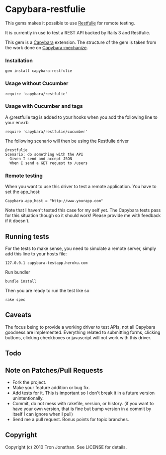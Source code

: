 Capybara-restfulie
==================

This gems makes it possible to use [Restfulie](http://github.com/caelum/restfulie) for remote testing.

It is currently in use to test a REST API backed by Rails 3 and Restfulie.

This gem is a [Capybara](http://github.com/jnicklas/capybara) extension. The structure of the gem is taken from the work done on [Capybara-mechanize](http://github.com/jeroenvandijk/capybara-mechanize).

### Installation

    gem install capybara-restfulie

### Usage without Cucumber

    require 'capybara/restfulie'

### Usage with Cucumber and tags

A @restfulie tag is added to your hooks when you add the following line to your env.rb

    require 'capybara/restfulie/cucumber'

The following scenario will then be using the Restfulie driver

    @restfulie
    Scenario: do something with the API
      Given I send and accept JSON
      When I send a GET request to /users
      
### Remote testing

When you want to use this driver to test a remote application. You have to set the app_host:

    Capybara.app_host = "http://www.yourapp.com"
    
Note that I haven't tested this case for my self yet. The Capybara tests pass for this situation though so it should work! Please provide me with feedback if it doesn't.

## Running tests

For the tests to make sense, you need to simulate a remote server, simply add this line to your hosts file:

    127.0.0.1 capybara-testapp.heroku.com

Run bundler

    bundle install

Then you are ready to run the test like so

    rake spec

Caveats
-------

The focus being to provide a working driver to test APIs, not all Capybara goodness are implemented.
Everything related to submitting forms, clicking buttons, clicking checkboxes or javascript will not work with this driver.

Todo
----

Note on Patches/Pull Requests
-----------------------------
 
* Fork the project.
* Make your feature addition or bug fix.
* Add tests for it. This is important so I don't break it in a
  future version unintentionally.
* Commit, do not mess with rakefile, version, or history.
  (if you want to have your own version, that is fine but bump version in a commit by itself I can ignore when I pull)
* Send me a pull request. Bonus points for topic branches.

Copyright
---------
Copyright (c) 2010 Tron Jonathan. See LICENSE for details.